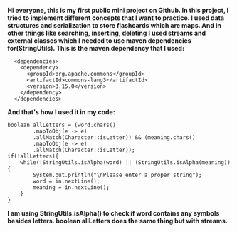 **Hi everyone, this is my first public mini project on Github. In this project, I tried to implement different concepts that I want to practice. I used data structures and serialization to store flashcards which are maps. 
And in other things like searching, inserting, deleting I used streams and external classes which I needed to use maven dependencies for(StringUtils).
This is the maven dependency that I used:**
```
  <dependencies>
    <dependency>
      <groupId>org.apache.commons</groupId>
      <artifactId>commons-lang3</artifactId>
      <version>3.15.0</version>
    </dependency>
  </dependencies>
```

**And that's how I used it in my code:**
```
boolean allLetters = (word.chars()
        .mapToObj(e -> e)
        .allMatch(Character::isLetter)) && (meaning.chars()
        .mapToObj(e -> e)
        .allMatch(Character::isLetter));
if(!allLetters){
    while(!StringUtils.isAlpha(word) || !StringUtils.isAlpha(meaning)){
        System.out.println("\nPlease enter a proper string");
        word = in.nextLine();
        meaning = in.nextLine();
    }
}                
```
**I am using StringUtils.isAlpha() to check if word contains any symbols besides letters. boolean allLetters does the same thing but with streams.**
